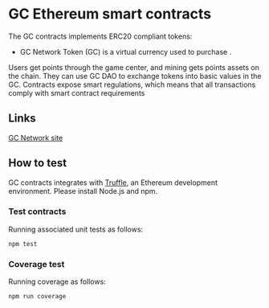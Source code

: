 # GC Ethereum smart contracts

The GC contracts implements ERC20 compliant tokens:
* GC Network Token (GC) is a virtual currency used to purchase . 

Users get points through the game center, and mining gets points assets on the chain. They can use GC DAO to exchange tokens into basic values in the GC. Contracts expose smart regulations, which means that all transactions comply with smart contract requirements

## Links

[GC Network site](gamechain.com.cn)


## How to test

GC contracts integrates with [Truffle](https://github.com/ConsenSys/truffle), an Ethereum development environment. Please install Node.js and npm.


### Test contracts

Running associated unit tests as follows:

```
npm test
``` 


### Coverage test

Running coverage as follows:

```
npm run coverage
```

